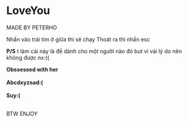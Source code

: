 # LoveYou
MADE BY PETERHO

Nhấn vào trái tim ở giữa thì sẽ chạy
Thoát ra thì nhấn esc

**P/S** t làm cái này là để dành cho một người nào đó but vì vài lý do nên không được nx:((



**Obssessed with her <br><br>
Abcdxyzsad:(<br><br>
Suy:( <br> <br>**

BTW ENJOY
